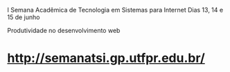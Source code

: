 I Semana Acadêmica de Tecnologia em Sistemas para Internet
Dias 13, 14 e 15 de junho 

Produtividade no desenvolvimento web

http://semanatsi.gp.utfpr.edu.br/
==========
